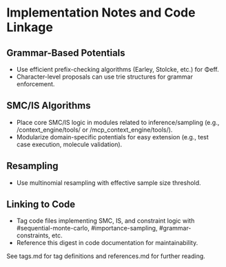 # Implementation Notes and Code Linkage

## Grammar-Based Potentials

- Use efficient prefix-checking algorithms (Earley, Stolcke, etc.) for Φeff.
- Character-level proposals can use trie structures for grammar enforcement.

## SMC/IS Algorithms

- Place core SMC/IS logic in modules related to inference/sampling (e.g., /context_engine/tools/ or /mcp_context_engine/tools/).
- Modularize domain-specific potentials for easy extension (e.g., test case execution, molecule validation).

## Resampling

- Use multinomial resampling with effective sample size threshold.

## Linking to Code

- Tag code files implementing SMC, IS, and constraint logic with #sequential-monte-carlo, #importance-sampling, #grammar-constraints, etc.
- Reference this digest in code documentation for maintainability.

See tags.md for tag definitions and references.md for further reading.
